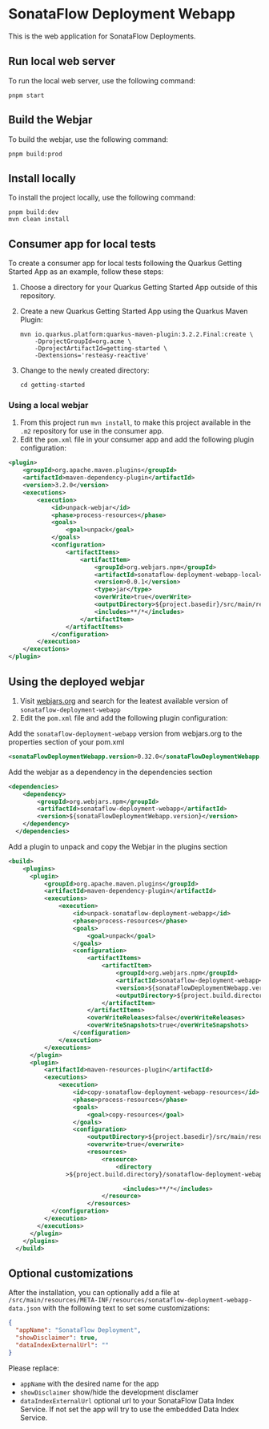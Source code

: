 # SonataFlow Deployment Webapp

This is the web application for SonataFlow Deployments.

## Run local web server

To run the local web server, use the following command:

    pnpm start

## Build the Webjar

To build the webjar, use the following command:

    pnpm build:prod

## Install locally

To install the project locally, use the following command:

    pnpm build:dev
    mvn clean install

## Consumer app for local tests

To create a consumer app for local tests following the Quarkus Getting Started App as an example, follow these steps:

1.  Choose a directory for your Quarkus Getting Started App outside of this repository.
2.  Create a new Quarkus Getting Started App using the Quarkus Maven Plugin:

        mvn io.quarkus.platform:quarkus-maven-plugin:3.2.2.Final:create \
            -DprojectGroupId=org.acme \
            -DprojectArtifactId=getting-started \
            -Dextensions='resteasy-reactive'

3.  Change to the newly created directory:

        cd getting-started

### Using a local webjar

1.  From this project run `mvn install`, to make this project available in the `.m2` repository for use in the consumer app.
2.  Edit the `pom.xml` file in your consumer app and add the following plugin configuration:

```xml
<plugin>
    <groupId>org.apache.maven.plugins</groupId>
    <artifactId>maven-dependency-plugin</artifactId>
    <version>3.2.0</version>
    <executions>
        <execution>
            <id>unpack-webjar</id>
            <phase>process-resources</phase>
            <goals>
                <goal>unpack</goal>
            </goals>
            <configuration>
                <artifactItems>
                    <artifactItem>
                        <groupId>org.webjars.npm</groupId>
                        <artifactId>sonataflow-deployment-webapp-local</artifactId>
                        <version>0.0.1</version>
                        <type>jar</type>
                        <overWrite>true</overWrite>
                        <outputDirectory>${project.basedir}/src/main/resources/META-INF/resources</outputDirectory>
                        <includes>**/*</includes>
                    </artifactItem>
                </artifactItems>
            </configuration>
        </execution>
    </executions>
</plugin>
```

## Using the deployed webjar

1.  Visit [webjars.org](https://www.webjars.org/) and search for the leatest available version of `sonataflow-deployment-webapp`
2.  Edit the `pom.xml` file and add the following plugin configuration:

Add the `sonataflow-deployment-webapp` version from webjars.org to the properties section of your pom.xml

```xml
<sonataFlowDeploymentWebapp.version>0.32.0</sonataFlowDeploymentWebapp.version>
```

Add the webjar as a dependency in the dependencies section

```xml
<dependencies>
    <dependency>
        <groupId>org.webjars.npm</groupId>
        <artifactId>sonataflow-deployment-webapp</artifactId>
        <version>${sonataFlowDeploymentWebapp.version}</version>
    </dependency>
  </dependencies>
```

Add a plugin to unpack and copy the Webjar in the plugins section

```xml
<build>
    <plugins>
      <plugin>
          <groupId>org.apache.maven.plugins</groupId>
          <artifactId>maven-dependency-plugin</artifactId>
          <executions>
              <execution>
                  <id>unpack-sonataflow-deployment-webapp</id>
                  <phase>process-resources</phase>
                  <goals>
                      <goal>unpack</goal>
                  </goals>
                  <configuration>
                      <artifactItems>
                          <artifactItem>
                              <groupId>org.webjars.npm</groupId>
                              <artifactId>sonataflow-deployment-webapp</artifactId>
                              <version>${sonataFlowDeploymentWebapp.version}</version>
                              <outputDirectory>${project.build.directory}/sonataflow-deployment-webapp</outputDirectory>
                          </artifactItem>
                      </artifactItems>
                      <overWriteReleases>false</overWriteReleases>
                      <overWriteSnapshots>true</overWriteSnapshots>
                  </configuration>
              </execution>
          </executions>
      </plugin>
      <plugin>
          <artifactId>maven-resources-plugin</artifactId>
          <executions>
              <execution>
                  <id>copy-sonataflow-deployment-webapp-resources</id>
                  <phase>process-resources</phase>
                  <goals>
                      <goal>copy-resources</goal>
                  </goals>
                  <configuration>
                      <outputDirectory>${project.basedir}/src/main/resources/META-INF/resources</outputDirectory>
                      <overwrite>true</overwrite>
                      <resources>
                          <resource>
                              <directory
                >${project.build.directory}/sonataflow-deployment-webapp/META-INF/resources/webjars/sonataflow-deployment-webapp/${sonataFlowDeploymentWebapp.version}/dist</directory>

                                <includes>**/*</includes>
                          </resource>
                      </resources>
            </configuration>
          </execution>
        </executions>
      </plugin>
    </plugins>
  </build>
```

## Optional customizations

After the installation, you can optionally add a file at `/src/main/resources/META-INF/resources/sonataflow-deployment-webapp-data.json` with the following text to set some customizations:

```JSON
{
  "appName": "SonataFlow Deployment",
  "showDisclaimer": true,
  "dataIndexExternalUrl": ""
}
```

Please replace:

- `appName` with the desired name for the app
- `showDisclaimer` show/hide the development disclamer
- `dataIndexExternalUrl` optional url to your SonataFlow Data Index Service. If not set the app will try to use the embedded Data Index Service.

